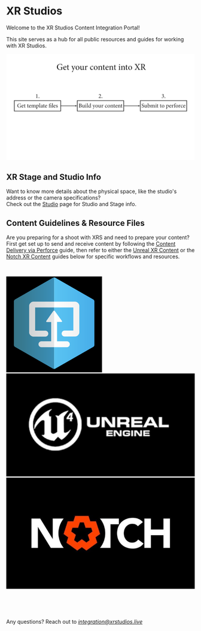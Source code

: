 # XR Studios
Welcome to the XR Studios Content Integration Portal!

This site serves as a hub for all public resources and guides for working with XR Studios.  

[![Foo](img/flowchart.jpg ':size=100%')](https://xr-studios.github.io/img/flowchart.jpg)

## XR Stage and Studio Info
Want to know more details about the physical space, like the studio's address or the camera specifications?  
Check out the [Studio](docs/stage/sunset/studioInfo.md) page for Studio and Stage info.

## Content Guidelines & Resource Files
Are you preparing for a shoot with XRS and need to prepare your content?  
First get set up to send and receive content by following the [Content Delivery via Perforce](docs/content/perforce.md) guide, then refer to either the [Unreal XR Content](docs/content/unreal.md) or the [Notch XR Content](docs/content/notch.md) guides below for specific workflows and resources.

&nbsp;

[![Foo](img/p4v/logo.png ':size=90x90')](docs/content/perforce.md)
[![Foo](img/ue4/logo.jpg ':size=160x90')](docs/content/unreal.md)
[![Foo](img/notch/logo.jpg ':size=160x90')](docs/content/notch.md)

&nbsp;

&nbsp;

Any questions? Reach out to *integration@xrstudios.live*